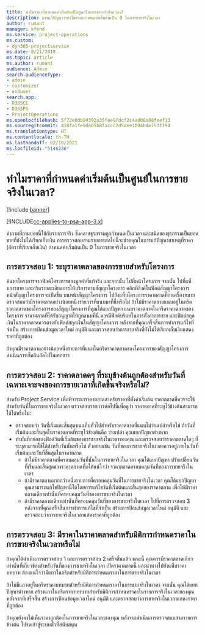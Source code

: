 ```yaml
---
title: ทำไมราคาที่กำหนดค่าเริ่มต้นเป็นศูนย์ในการขายจริงในเวลา?
description: การแก้ปัญหาว่าทำไมราคากำหนดค่าเริ่มต้นเป็น 0 ในการขายจริงในเวลา
author: rumant
manager: kfend
ms.service: project-operations
ms.custom:
- dyn365-projectservice
ms.date: 8/21/2018
ms.topic: article
ms.author: rumant
audience: Admin
search.audienceType:
- admin
- customizer
- enduser
search.app:
- D365CE
- D365PS
- ProjectOperations
ms.openlocfilehash: 5f72e0db94392a35fee9fdcf2c4adb8a08feef13
ms.sourcegitcommit: 418fa1fe9d605b8faccc2d5dee1b04b4e753f194
ms.translationtype: HT
ms.contentlocale: th-TH
ms.lasthandoff: 02/10/2021
ms.locfileid: "5146236"
---
```

# <a name="why-is-price-defaulting-to-zero-on-time-sales-actuals"></a>ทำไมราคาที่กำหนดค่าเริ่มต้นเป็นศูนย์ในการขายจริงในเวลา?

[!include [banner](../includes/psa-now-project-operations.md)]

[!INCLUDE[cc-applies-to-psa-app-3.x](../includes/cc-applies-to-psa-app-3x.md)]

คำถามที่ถามบ่อยนี้ใช้กับรายการจริง ซึ่งคลาสธุรกรรมถูกกำหนดเป็นเวลา และชนิดของธุรกรรมเป็นยอดขายที่ยังไม่ได้เรียกเก็บเงิน การตรวจสอบสามรายการต่อไปนี้จะช่วยคุณในการแก้ปัญหาสาเหตุที่ราคา (อัตราที่เรียกเก็บเงิน) กำหนดค่าเริ่มต้นเป็น 0 ในการขายจริงในเวลา

## <a name="check-1-identify-the-sales-price-list-for-the-project"></a>การตรวจสอบ 1: ระบุราคาตลาดของการขายสำหรับโครงการ

ค้นหาโครงการจากฟิลด์โครงการของมูลค่าที่แท้จริง และจากนั้น ไปที่หน้าโครงการ จากนั้น ไปที่แท็บการขาย และกริดรายละเอียดการให้บริการตามสัญญาโครงการ คลิกที่ลิงค์ในฟิลด์สัญญาโครงการ หน้าสัญญาโครงการจะเปิดขึ้น บนหน้าสัญญาโครงการ ไปยังแท็บโครงการราคาตลาดที่กาเครื่องหมาย ตรวจสอบว่ามีราคาตลาดอย่างน้อยหนึ่งรายการที่แนบมาที่นี่หรือไม่ ถ้าไม่มีราคาตลาดแนบอยู่ในกริดราคาตลาดของโครงการของสัญญาโครงการที่คุณได้แยกปัญหา แนบราคาตลาดในกริดราคาตลาดของโครงการ ราคาตลาดที่ได้รับอนุญาตให้ถูกแนบที่นี่ ควรมีฟิลด์บริบทในการตั้งค่าการขาย และฟิลด์สกุลเงินในราคาตลาดควรตรงกับฟิลด์สกุลเงินในสัญญาโครงการ หลังจากที่คุณเสร็จสิ้นการทำการแก้ไขที่จำเป็น สร้างการป้อนข้อมูลเวลาใหม่ อนุมัติ และตรวจสอบว่าการขายจริงที่ยังไม่ได้เรียกเก็บเงินแสดงราคาที่ถูกต้อง 

ถ้าคุณมีราคาตลาดอย่างน้อยหนึ่งรายการที่แนบในกริดราคาตลาดของโครงการของสัญญาโครงการ ดำเนินการเช็คอินถัดไปในเอกสาร

## <a name="check-2-are-any-of-the-price-lists-identified-above-valid-for-the-specific-date-of-the-time-sales-actual"></a>การตรวจสอบ 2: ราคาตลาดดๆ ที่ระบุข้างต้นถูกต้องสำหรับวันที่เฉพาะเจาะจงของการขายเวลาที่เกิดขึ้นจริงหรือไม่?

สำหรับ Project Service เพื่อพิจารณาราคาตลาดสำหรับราคาที่ตั้งค่าเริ่มต้น ราคาตลาดที่ควรจะใช้สำหรับวันที่ในการขายจริงในเวลา ตรวจสอบรายการต่อไปนี้เพื่อดูว่า ราคาตลาดที่ระบุไว้ข้างต้นสามารถใช้ได้หรือไม่:
- ตรวจสอบว่า วันที่เริ่มและสิ้นสุดบนแท็บทั่วไปสำหรับราคาตลาดที่แนบไม่ว่างเปล่าหรือไม่ ถ้าวันที่เริ่มต้นและสิ้นสุดในราคาตลาดที่ระบุไว้ข้างต้นคือ ว่างเปล่า คุณแยกปัญหาต่างหาก 
- ทำบันทึกย่อของฟิลด์วันที่เริ่มต้นของการขายจริงในเวลาของคุณ และตรวจสอบว่าราคาตลาดใดๆ ที่ระบุสามารถใช้ได้สำหรับวันนั้นหรือไม่ ตัวอย่างเช่น วันที่ของการขายจริงในเวลาควรอยู่ภายในวันที่เริ่มต้นและวันที่สิ้นสุดในราคาตลาด 
    - ถ้าไม่มีราคาตลาดที่ครอบคลุมวันที่นั้นในการขายจริงในเวลา คุณได้แยกปัญหา ปรับเปลี่ยนวันที่เริ่มและสิ้นสุดของราคาตลาดเพื่อให้แน่ใจว่า ราคาตลาดครอบคลุมวันที่ของการขายจริงในเวลา 
    - ถ้ามีราคาตลาดมากกว่าหนึ่งรายการที่ครอบคลุมวันที่ในการขายจริงในเวลา คุณได้แยกปัญหา คุณสามารถแก้ไขปัญหานี้ได้โดยการแก้ไขวันที่เริ่มต้นและสิ้นสุดของราคาตลาด เพื่อให้มีราคาตลาดเดียวเท่านั้นที่ครอบคลุมวันที่ของการขายจริงในเวลา 
    - ถ้ามีราคาตลาดเดียวเท่านั้นที่ครอบคลุมวันที่ของการขายจริงในเวลา ไปที่การตรวจสอบ 3
หลังจากที่คุณเสร็จสิ้นการทำการแก้ไขที่จำเป็น สร้างการป้อนข้อมูลเวลาใหม่ อนุมัติ และตรวจสอบว่าการขายจริงในเวลาแสดงราคาที่ถูกต้อง

## <a name="check-3-is-there-a-price-in-the-price-list-for-the-pricing-dimensions-on-the-time-sales-actual"></a>การตรวจสอบ 3: มีราคาในราคาตลาดสำหรับมิติการกำหนดราคาในการขายจริงในเวลาหรือไม่

ถ้าคุณได้ดำเนินการตรวจสอบ 1 และการตรวจสอบ 2 เสร็จสิ้นแล้ว ขณะนี้ คุณควรมีราคาตลาดเดียวเท่านั้นที่เกี่ยวข้องสำหรับวันที่ของการขายจริงในเวลา เปิดราคาตลาดนี้ และนำทางไปยังแท็บราคาบทบาท ต้องแน่ใจว่ามีแถวในกริดสำหรับมิติการกำหนดราคาในการขายจริงในเวลา

ถ้าไม่มีแถวอยู่ในกริดราคาบทบาทสำหรับมิติการกำหนดราคาในการขายจริงในเวลา จากนั้น คุณได้แยกปัญหาต่างหาก สร้างแถวในกริดราคาบทบาทสำหรับมิติการกำหนดราคาในรายการจริงในเวลาของคุณ หลังจากที่เสร็จสิ้น สร้างการป้อนข้อมูลเวลาใหม่ อนุมัติ และตรวจสอบว่าการขายจริงในเวลาแสดงราคาที่ถูกต้อง

ถ้าคุณยังคงไม่เห็นราคาถูกต้องในการขายจริงในเวลาของคุณ หลังจากดำเนินการตรวจสอบสามรายการข้างต้น โปรดเข้าสู่ระบบตั๋วที่สนับสนุน 


